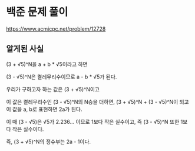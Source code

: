 # 백준 문제 풀이

https://www.acmicpc.net/problem/12728



## 알게된 사실

(3 + √5)^N을 a + b * √5이라고 하면

(3 - √5)^N은 켤레무리수이므로 a - b * √5가 된다.

우리가 구하고자 하는 값은 (3 + √5)^N이고

이 값은 켤레무리수인 (3 - √5)^N의 N승을 더하면, (3 + √5)^N + (3 - √5)^N이 되고 이 값을 a, b로 표현하면 2a가 된다.

이 때 (3 - √5)은 √5가 2.236… 이므로 1보다 작은 실수이고, 즉 (3 - √5)^N 또한 1보다 작은 실수이다.

즉, (3 + √5)^N의 정수부는 2a - 1이다.
